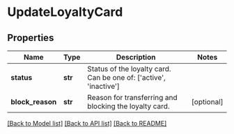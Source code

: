 # UpdateLoyaltyCard

## Properties
Name | Type | Description | Notes
------------ | ------------- | ------------- | -------------
**status** | **str** | Status of the loyalty card. Can be one of: [&#39;active&#39;, &#39;inactive&#39;]  | 
**block_reason** | **str** | Reason for transferring and blocking the loyalty card.  | [optional] 

[[Back to Model list]](../README.md#documentation-for-models) [[Back to API list]](../README.md#documentation-for-api-endpoints) [[Back to README]](../README.md)


